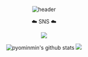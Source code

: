  <div align="center">


![header](https://capsule-render.vercel.app/api?type=transparent&color=autok&height=300&section=header&&fontAlignY=45&fontSize=90&desc=Hello,%20I'm%20Min&animation=twinkling&fontSize=100)
 

 

 
 ☁️ SNS ☁️

 
 <a href="https://www.instagram.com/myopingu_/" target="_blank"><img src="https://img.shields.io/badge/instagram-E4405F?style=flat-square&logo=instagram&logoColor=white"/></a>


![pyominmin's github stats](https://github-readme-stats.vercel.app/api?username=pyominmin&show_icons=true) <img src="http://mazandi.herokuapp.com/api?handle={pyominmin}&theme=cold"/>
 

</div>
